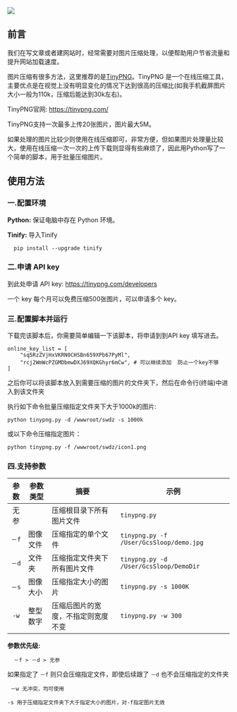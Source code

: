 ![](http://ww4.sinaimg.cn/large/005Xtdi2gw1f4kksnoy72j313y07yjuk.jpg)

## 前言
我们在写文章或者建网站时，经常需要对图片压缩处理，以便帮助用户节省流量和提升网站加载速度。

图片压缩有很多方法，这里推荐的是[TinyPNG](https://tinypng.com/)。TinyPNG 是一个在线压缩工具，主要优点是在视觉上没有明显变化的情况下达到很高的压缩比(如我手机截屏图片大小一般为110k，压缩后能达到30k左右)。

TinyPNG官网: https://tinypng.com/

>
TinyPNG支持一次最多上传20张图片，图片最大5M。

如果处理的图片比较少则使用在线压缩即可，非常方便，但如果图片处理量比较大，使用在线压缩一次一次的上传下载则显得有些麻烦了，因此用Python写了一个简单的脚本，用于批量压缩图片。

## 使用方法

### 一.配置环境

**Python:** 保证电脑中存在 Python 环境。

**Tinify:** 导入Tinify
```
  pip install --upgrade tinify
```

### 二.申请 API key

到此处申请 API key: https://tinypng.com/developers

>
一个 key 每个月可以免费压缩500张图片，可以申请多个 key。

### 三.配置脚本并运行
下载完该脚本后，你需要简单编辑一下该脚本，将申请到到API key 填写进去。

```
online_key_list = [
    "sq5RzZVjHxVKRN0CHSBn659XPb67PyMl",
    "rcj2WmWcPZGMDbmwDXJ69XQKGhyr6mCw", # 可以继续添加  防止一个key不够
]
```

之后你可以将该脚本放入到需要压缩的图片的文件夹下，然后在命令行(终端)中进入到该文件夹

执行如下命令批量压缩指定文件夹下大于1000k的图片:
```
python tinypng.py -d /wwwroot/swdz -s 1000k
```
或以下命令压缩指定图片：
```
python tinypng.py -f /wwwroot/swdz/icon1.png 
```

### 四.支持参数

参数  | 参数类型 | 摘要                               | 示例
:----:|----------|------------------------------------|-----------------------------
 无参 |          | 压缩根目录下所有图片文件       | `tinypng.py` 
`－f` | 图像文件 | 压缩指定的单个文件                 | `tinypng.py -f /User/GcsSloop/demo.jpg`
`－d` | 文件夹   | 压缩指定文件夹下所有图片文件       | `tinypng.py -d /User/GcsSloop/DemoDir`
`－s` | 图像大小   | 压缩指定大小的图片       | `tinypng.py -s 1000K`
 `-w` | 整型数字 | 压缩后图片的宽度，不指定则宽度不变 | `tinypng.py -w 300`

**参数优先级:**
```
  －f > －d > 无参
```
如果指定了 `－f` 则只会压缩指定文件，即使后续跟了 `－d` 也不会压缩指定的文件夹

```
 －w 无冲突，均可使用
```

```
-s 用于压缩指定文件夹下大于指定大小的图片，对-f指定图片无效
```








